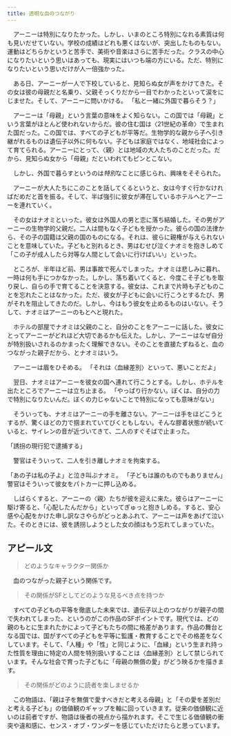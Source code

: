 ```yaml
---
title: 透明な血のつながり
---
```


　アーニーは特別になりたかった。しかし、いまのところ特別になれる素質は何も見いだせていない。学校の成績はどれも悪くはないが、突出したものもない。運動はどちらかというと苦手で、美術や音楽はさらに苦手だった。クラスの中心になりたいという思いはあっても、現実にはいつも端の方にいる。ただ、特別になりたいという思いだけが人一倍強かった。

　ある日、アーニーが一人で下校していると、見知らぬ女が声をかけてきた。その女は彼の母親だと名乗り、父親そっくりだから一目でわかったといって涙をにじませた。そして、アーニーに問いかける。
「私と一緒に外国で暮らそう？」

　アーニーは「母親」という言葉の意味をよく知らない。この国では「母親」という言葉がほとんど使われないからだ。彼の住む国は〈21世紀の革命〉で生まれた国だった。この国では、すべての子どもが平等だ。生物学的な親から子へ引き継がれるものは遺伝子以外に何もない。子どもは家庭ではなく、地域社会によって育てられる。アーニーにとって、〈親〉とは地域の大人たちのことだった。だから、見知らぬ女から「母親」だといわれてもピンとこない。

　しかし、外国で暮らすというのは*特別*なことに感じられ、興味をそそられた。

　アーニーが大人たちにこのことを話してくるというと、女は今すぐ行かなければだめだと首を振る。そして、半ば強引に彼女が滞在しているホテルへとアーニーを連れていく。

　その女はナオミといった。彼女は外国人の男と恋に落ち結婚した。その男がアーニーの生物学的父親だ。二人は間もなく子どもを授かった。彼らの国の法律から、その子の国籍は父親の国のものになる。それは、彼らに親権が与えられないことを意味していた。子どもと別れるとき、男はむせび泣くナオミを抱きしめて「この子が成人したら対等な人間として会いに行けばいい」といった。

　ところが、半年ほど前、男は事故で死んでしまった。ナオミは悲しみに暮れ、一時は何も手につかなかった。しかし、落ち着いてくると、今度こそ子どもを取り戻し、自らの手で育てることを決意する。彼女は、これまで片時も子どものことを忘れたことはなかった。ただ、彼女が子どもに会いに行こうとするたび、男がそれを阻止してきたのだ。しかし、今はもう彼女を止めるものはいない。そうして、ナオミはアーニーのもとへと現れた。

　ホテルの部屋でナオミは父親のこと、自分のことをアーニーに話した。彼女にとってアーニーがどれほど大切であるかも伝えた。しかし、アーニーはなぜ自分が特別扱いされるのかまったく理解できない。そのことを直接たずねると、血のつながった親子だから、とナオミはいう。

　アーニーは眉をひそめる。
「それは〈血縁差別〉といって、悪いことだよ」

　翌日、ナオミはアーニーを彼女の国へ連れて行こうとする。しかし、ホテルを出たところでアーニーは立ち止まる。
「やっぱり行かない。ぼくは、自分の力で特別になりたいんだ。ぼくの力じゃないことで特別になっても意味がない」

　そういっても、ナオミはアーニーの手を離さない。アーニーは手をほどこうとするが、驚くほどの力で掴まれていてびくともしない。そんな膠着状態が続いていると、サイレンの音が近づいてきて、二人のすぐそばで止まった。

「誘拐の現行犯で逮捕する」

　警官はそういって、二人を引き離しナオミを拘束する。

「あの子は私の子よ」と泣き叫ぶナオミ。
「子どもは誰のものでもありません」警官はそういって彼女をパトカーに押し込める。

　しばらくすると、アーニーの〈親〉たちが彼を迎えに来た。彼らはアーニーに駆け寄ると、「心配したんだから」といってぎゅっと抱きしめる。すると、安心感や心配をかけた申し訳なさやらがどっとあふれて、アーニーは声をあげて泣いた。そのときには、彼を誘拐しようとした女の顔はもう忘れてしまっていた。

## アピール文

> どのようなキャラクター関係か

　血のつながった親子という関係です。

> その関係がSFとしてどのような見るべき点を持つか

　すべての子どもの平等を徹底した未来では、遺伝子以上のつながりが親子の間で失われてしまった、というのがこの作品のSFポイントです。現代では、どの親のもとに生まれたかによって子どもたちの間に格差があります。作品の舞台となる国では、国がすべての子どもを平等に監護・教育することでその格差をなくしています。そして、「人種」や「性」と同じように、「血縁」という生まれ持った性質を理由に特定の人間を特別扱いすることは〈血縁差別〉として禁じられています。そんな社会で育った子どもに「母親の無償の愛」がどう映るかを描きます。

> その関係がどのように読者を楽しませるか

　この物語は、「親は子を無償で愛すべきだと考える母親」と「その愛を差別だと考える子ども」の価値観のギャップを軸に回っていきます。従来の価値観に近いのは前者ですが、物語は後者の視点から描かれます。そこで生じる価値観の衝突や違和感に、センス・オブ・ワンダーを感じていただけたらと思っています。

